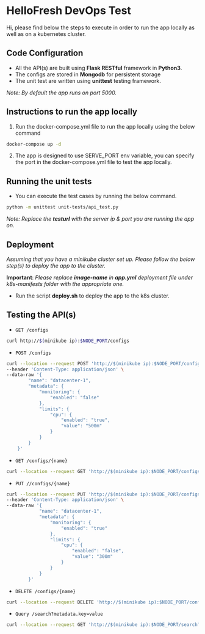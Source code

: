 # HelloFresh DevOps Test

Hi, please find below the steps to execute in order to run the app locally as well as on a kubernetes cluster.

## Code Configuration

- All the API(s) are built using **Flask RESTful** framework in **Python3**. 
- The configs are stored in **Mongodb** for persistent storage
- The unit test are written using **unittest** testing framework.

_Note: By default the app runs on port 5000._

## Instructions to run the app locally

1. Run the docker-compose.yml file to run the app locally using the below command
```sh
docker-compose up -d
```
2. The app is designed to use SERVE_PORT env variable, you can specify the port in the docker-compose.yml file to test the app locally.


## Running the unit tests
- You can execute the test cases by running the below command.
```sh
python -m unittest unit-tests/api_test.py
```

_Note: Replace the **testurl** with the server ip & port you are running the app on._


## Deployment

*Assuming that you have a minikube cluster set up. Please follow the below step(s) to deploy the app to the cluster.*

**Important**: *Please replace **image-name** in **app.yml** deployment file under k8s-manifests folder with the appropriate one.* 

- Run the script **deploy.sh** to deploy the app to the k8s cluster.

## Testing the API(s)

- `GET /configs`

```sh
curl http://$(minikube ip):$NODE_PORT/configs
```

- `POST /configs`

```sh
curl --location --request POST 'http://$(minikube ip):$NODE_PORT/configs' \
--header 'Content-Type: application/json' \
--data-raw '{
        "name": "datacenter-1",
        "metadata": {
            "monitoring": {
                "enabled": "false"
            },
            "limits": {
                "cpu": {
                    "enabled": "true",
                    "value": "500m"
                }
            }
        }
    }'
```

- `GET /configs/{name}`

```sh
curl --location --request GET 'http://$(minikube ip):$NODE_PORT/configs/datacenter-1'
```

- `PUT //configs/{name}`

```sh
curl --location --request PUT 'http://$(minikube ip):$NODE_PORT/configs/datacenter-1' \
--header 'Content-Type: application/json' \
--data-raw '{
            "name": "datacenter-1",
            "metadata": {
                "monitoring": {
                    "enabled": "true"
                },
                "limits": {
                    "cpu": {
                        "enabled": "false",
                        "value": "300m"
                    }
                }
            }
        }'
```

- `DELETE /configs/{name}`

```sh
curl --location --request DELETE 'http://$(minikube ip):$NODE_PORT/configs/datacenter-1'
```

- `Query /search?metadata.key=value`

```sh
curl --location --request GET 'http://$(minikube ip):$NODE_PORT/search?metadata.monitoring.enabled=true'
```



